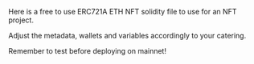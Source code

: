 Here is a free to use ERC721A ETH NFT solidity file to use for an NFT project.

Adjust the metadata, wallets and variables accordingly to your catering.

Remember to test before deploying on mainnet!
